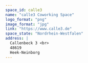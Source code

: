 ```yaml
---
space_id: calle3
name: "calle3 Coworking Space"
logo_format: "png"
image_format: "jpg"
link: "https://www.calle3.de"
space_state: "Nordrhein-Westfalen"
address: |
  Callenbeck 3 <br>
  48619
  Heek-Neinborg
---
```

